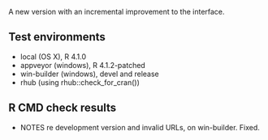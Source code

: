 
A new version with an incremental improvement to the interface.



## Test environments

* local (OS X), R 4.1.0
* appveyor (windows), R 4.1.2-patched
* win-builder (windows), devel and release
* rhub (using rhub::check_for_cran())

## R CMD check results

* NOTES re development version and invalid URLs, on win-builder. Fixed.
